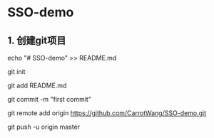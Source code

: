 # SSO-demo

## 1. 创建git项目

echo "# SSO-demo" >> README.md

git init

git add README.md

git commit -m "first commit"

git remote add origin https://github.com/CarrotWang/SSO-demo.git

git push -u origin master
